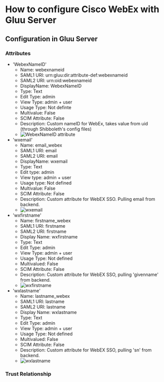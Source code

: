 # How to configure Cisco WebEx with Gluu Server

## Configuration in Gluu Server

### Attributes

- 'WebexNameID'
  - Name: webexnameid
  - SAML1 URI: urn:gluu:dir:attribute-def:webexnameid
  - SAML2 URI: urn:oid:webexnameid
  - DisplayName: WebexNameID
  - Type: Text
  - Edit Type: admin
  - View Type: admin + user
  - Usage Type: Not definte
  - Multivalue: False
  - SCIM Attribute: False
  - Description: Custom nameID for WebEx, takes value from uid (through Shibboleth's config files)
  - ![WebexNameID attribute](https://raw.githubusercontent.com/docs/sources/img/SAMLTrustRelationships/webex_webexnameid.png)
- 'wxemail'
  - Name: email_webex
  - SAML1 URI: email
  - SAML2 URI: email
  - DisplayName: wxemail
  - Type: Text
  - Edit type: admin
  - View type: admin + user
  - Usage type: Not defined
  - Multivalue: False
  - SCIM Attribute: False
  - Description: Custom attribute for WebEX SSO. Pulling email from backend. 
  - ![wxemail](https://raw.githubusercontent.com/docs/sources/img/SAMLTrustRelationships/webex_wxemail.png)
- 'wxfirstname'
  - Name: firstname_webex
  - SAML1 URI: firstname
  - SAML2 URI: firstname
  - Display Name: wxfirstname
  - Type: Text
  - Edit Type: admin
  - View Type: admin + user
  - Usage Type: Not defined
  - Multivalued: False
  - SCIM Attribute: False
  - Description: Custom attribute for WebEX SSO, pulling 'givenname' from backend. 
  - ![wxfirstname](https://raw.githubusercontent.com/docs/sources/img/SAMLTrustRelationships/webex_wxfirstname.png)
- 'wxlastname'
  - Name: lastname_webex
  - SAML1 URI: lastname
  - SAML2 URI: lastname
  - Display Name: wxlastname
  - Type: Text
  - Edit Type: admin
  - View Type: admin + user
  - Usage Type: Not defined
  - Multivalued: False
  - SCIM Attribute: False
  - Description: Custom attribute for WebEX SSO, pulling 'sn' from backend. 
  - ![wxlastname](https://raw.githubusercontent.com/docs/sources/img/SAMLTrustRelationships/webex_wxlastname.png)

### Trust Relationship
